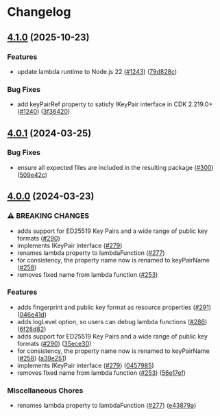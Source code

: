 # Changelog

## [4.1.0](https://github.com/udondan/cdk-ec2-key-pair/compare/v4.0.1...v4.1.0) (2025-10-23)


### Features

* update lambda runtime to Node.js 22 ([#1243](https://github.com/udondan/cdk-ec2-key-pair/issues/1243)) ([79d828c](https://github.com/udondan/cdk-ec2-key-pair/commit/79d828c12a588e455386f5c64d6aa6ea55ecc4cd))


### Bug Fixes

* add keyPairRef property to satisfy IKeyPair interface in CDK 2.219.0+ ([#1240](https://github.com/udondan/cdk-ec2-key-pair/issues/1240)) ([3f36420](https://github.com/udondan/cdk-ec2-key-pair/commit/3f36420cc541e28aeb05379d2be35ba6a6ab251b))

## [4.0.1](https://github.com/udondan/cdk-ec2-key-pair/compare/v4.0.0...v4.0.1) (2024-03-25)


### Bug Fixes

* ensure all expected files are included in the resulting package ([#300](https://github.com/udondan/cdk-ec2-key-pair/issues/300)) ([509e42c](https://github.com/udondan/cdk-ec2-key-pair/commit/509e42c4fb9fd3d1667babffd11c3bfce0761b75))

## [4.0.0](https://github.com/udondan/cdk-ec2-key-pair/compare/v3.3.3...v4.0.0) (2024-03-23)


### ⚠ BREAKING CHANGES

* adds support for ED25519 Key Pairs and a wide range of public key formats ([#290](https://github.com/udondan/cdk-ec2-key-pair/issues/290))
* implements IKeyPair interface ([#279](https://github.com/udondan/cdk-ec2-key-pair/issues/279))
* renames lambda property to lambdaFunction ([#277](https://github.com/udondan/cdk-ec2-key-pair/issues/277))
* for consistency, the property name now is renamed to keyPairName ([#258](https://github.com/udondan/cdk-ec2-key-pair/issues/258))
* removes fixed name from lambda function ([#253](https://github.com/udondan/cdk-ec2-key-pair/issues/253))

### Features

* adds fingerprint and public key format as resource properties ([#291](https://github.com/udondan/cdk-ec2-key-pair/issues/291)) ([046e41d](https://github.com/udondan/cdk-ec2-key-pair/commit/046e41da8dd3b55f52f86f665b8857236373bc50))
* adds logLevel option, so users can debug lambda functions ([#286](https://github.com/udondan/cdk-ec2-key-pair/issues/286)) ([6f28d82](https://github.com/udondan/cdk-ec2-key-pair/commit/6f28d8224f1c2810d869c3bf2069a62bf4a6adcb))
* adds support for ED25519 Key Pairs and a wide range of public key formats ([#290](https://github.com/udondan/cdk-ec2-key-pair/issues/290)) ([35ece30](https://github.com/udondan/cdk-ec2-key-pair/commit/35ece30b405ce0d4e39980c328c2308b6218c70e))
* for consistency, the property name now is renamed to keyPairName ([#258](https://github.com/udondan/cdk-ec2-key-pair/issues/258)) ([a39e251](https://github.com/udondan/cdk-ec2-key-pair/commit/a39e2519d1c4b8e4de510f913e9d8464cdb2a480))
* implements IKeyPair interface ([#279](https://github.com/udondan/cdk-ec2-key-pair/issues/279)) ([0457985](https://github.com/udondan/cdk-ec2-key-pair/commit/045798526a71587640fc1e52156a79cc49ddff16))
* removes fixed name from lambda function ([#253](https://github.com/udondan/cdk-ec2-key-pair/issues/253)) ([56e17ef](https://github.com/udondan/cdk-ec2-key-pair/commit/56e17ef736dd174a1732745d484f1bd06731b13a))


### Miscellaneous Chores

* renames lambda property to lambdaFunction ([#277](https://github.com/udondan/cdk-ec2-key-pair/issues/277)) ([e43879a](https://github.com/udondan/cdk-ec2-key-pair/commit/e43879a83595ae9c3d1fa4aa9a64baecd9250af4))
